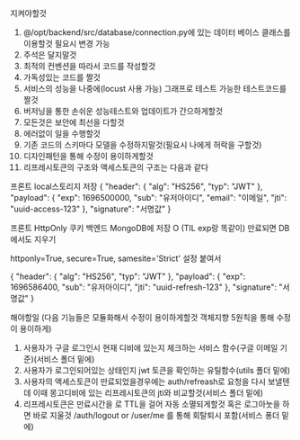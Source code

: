 지켜야할것

1. @/opt/backend/src/database/connection.py에 있는 데이터 베이스 클래스를 이용할것 필요시 변경 가능
2. 주석은 달지말것
3. 최적의 컨벤션을 따라서 코드를 작성할것
4. 가독성있는 코드를 짤것
5. 서비스의 성능을 나중에(locust 사용 가능) 그래프로 테스트 가능한 테스트코드를 짤것
6. 버저닝을 통한 손쉬운 성능테스트와 업데이트가 간으하게할것
7. 모든것은 보안에 최선을 다할것
8. 에러없이 일을 수행할것
9. 기존 코드의 스키마다 모델을 수정하지말것(필요시 나에게 허락을 구할것)
10. 디자인패턴을 통해 수정이 용이하게할것
11. 리프레시토큰의 구조와 액세스토큰의 구조는 다음과 같다



프론트 local스토리지 저장
{
  "header": {
    "alg": "HS256",
    "typ": "JWT"
  },
  "payload": {
    "exp": 1696500000,
    "sub": "유저아이디",
    "email": "이메일",
    "jti": "uuid-access-123"
  },
  "signature": "서명값"
}

프론트 HttpOnly 쿠키
백엔드 MongoDB에 저장 O (TIL exp랑 똑같이) 만료되면 DB에서도 지우기

httponly=True,
secure=True,
samesite='Strict'
설정 붙여서

{
  "header": {
    "alg": "HS256",
    "typ": "JWT"
  },
  "payload": {
    "exp": 1696586400,
    "sub": "유저아이디",
    "jti": "uuid-refresh-123"
  },
  "signature": "서명값"
}




해야할일 (다음 기능들은 모듈화해서 수정이 용이하게할것 객체지향 5원칙을 통해 수정이 용이하게)

1. 사용자가 구글 로그인시 현재 디비에 있는지 체크하는 서비스 함수(구글 이메일 기준)(서비스 폴더 밑에)
2. 사용자가 로그인되어있는 상태인지 jwt 토큰을 확인하는 유틸함수(utils 폴더 밑에)
3. 사용자의 액세스토큰이 만료되었을경우에는 auth/refreash로 요청을 다시 보낼텐데 이때 몽고디비에 있는 리프레시토큰의 jti와 비교할것(서비스 폴더 밑에)
4. 리프레시토큰은 만료시간을 로 TTL을 걸어 자동 소멸되게할것 혹은 로그아눗을 하면 바로 지울것 /auth/logout or /user/me 를 통해 회탈퇴시 포함(서비스 퐁더 밑에)




